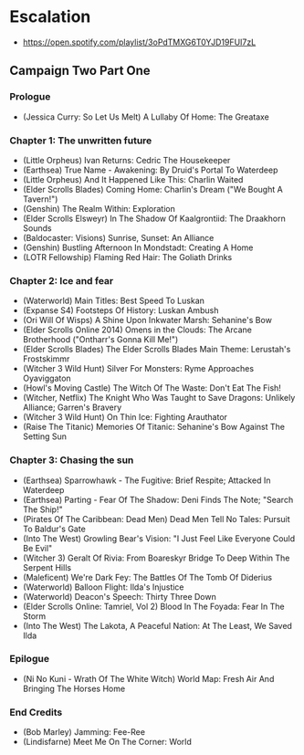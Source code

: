 # Escalation

* https://open.spotify.com/playlist/3oPdTMXG6T0YJD19FUI7zL

## Campaign Two Part One
### Prologue

* (Jessica Curry: So Let Us Melt) A Lullaby Of Home: The Greataxe

### Chapter 1: The unwritten future

* (Little Orpheus) Ivan Returns: Cedric The Housekeeper
* (Earthsea) True Name - Awakening: By Druid's Portal To Waterdeep
* (Little Orpheus) And It Happened Like This: Charlin Waited
* (Elder Scrolls Blades) Coming Home: Charlin's Dream ("We Bought A Tavern!")
* (Genshin) The Realm Within: Exploration
* (Elder Scrolls Elsweyr) In The Shadow Of Kaalgrontiid: The Draakhorn Sounds
* (Baldocaster: Visions) Sunrise, Sunset: An Alliance
* (Genshin) Bustling Afternoon In Mondstadt: Creating A Home
* (LOTR Fellowship) Flaming Red Hair: The Goliath Drinks

### Chapter 2: Ice and fear

* (Waterworld) Main Titles: Best Speed To Luskan
* (Expanse S4) Footsteps Of History: Luskan Ambush
* (Ori Will Of Wisps) A Shine Upon Inkwater Marsh: Sehanine's Bow
* (Elder Scrolls Online 2014) Omens in the Clouds: The Arcane Brotherhood ("Ontharr's Gonna Kill Me!")
* (Elder Scrolls Blades) The Elder Scrolls Blades Main Theme: Lerustah's Frostskimmr
* (Witcher 3 Wild Hunt) Silver For Monsters: Ryme Approaches Oyaviggaton
* (Howl's Moving Castle) The Witch Of The Waste: Don't Eat The Fish!
* (Witcher, Netflix) The Knight Who Was Taught to Save Dragons: Unlikely Alliance; Garren's Bravery
* (Witcher 3 Wild Hunt) On Thin Ice: Fighting Arauthator
* (Raise The Titanic) Memories Of Titanic: Sehanine's Bow Against The Setting Sun

### Chapter 3: Chasing the sun

* (Earthsea) Sparrowhawk - The Fugitive: Brief Respite; Attacked In Waterdeep
* (Earthsea) Parting - Fear Of The Shadow: Deni Finds The Note; "Search The Ship!"
* (Pirates Of The Caribbean: Dead Men) Dead Men Tell No Tales: Pursuit To Baldur's Gate
* (Into The West) Growling Bear's Vision: "I Just Feel Like Everyone Could Be Evil"
* (Witcher 3) Geralt Of Rivia: From Boareskyr Bridge To Deep Within The Serpent Hills
* (Maleficent) We're Dark Fey: The Battles Of The Tomb Of Diderius
* (Waterworld) Balloon Flight: Ilda's Injustice
* (Waterworld) Deacon's Speech: Thirty Three Down
* (Elder Scrolls Online: Tamriel, Vol 2) Blood In The Foyada: Fear In The Storm
* (Into The West) The Lakota, A Peaceful Nation: At The Least, We Saved Ilda

### Epilogue

* (Ni No Kuni - Wrath Of The White Witch) World Map: Fresh Air And Bringing The Horses Home

### End Credits

* (Bob Marley) Jamming: Fee-Ree
* (Lindisfarne) Meet Me On The Corner: World